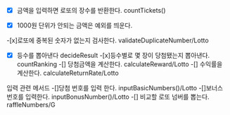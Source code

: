 
-[x] 금액을 입력하면 로또의 장수를 반환한다. countTickets()
-[x] 1000원 단위가 안되는 금액은 예외를 띄운다.


-[x]로또에 중복된 숫자가 없는지 검사한다. validateDuplicateNumber/Lotto

-[x] 등수를 뽑아낸다 decideResult
-[x]등수별로 몇 장이 당첨됐는지 뽑아낸다. countRanking
-[] 당첨금액을 계산한다. calculateReward/Lotto
-[] 수익률을 계산한다.  calculateReturnRate/Lotto


입력 관련 메서드
-[]당첨 번호를 입력 한다. inputBasicNumbers()/Lotto
-[]보너스 번호를 입력한다. inputBonusNumber()/Lotto
-[] 비교할 로또 넘버를 뽑는다. raffleNumbers/G
